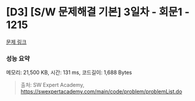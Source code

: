 # [D3] [S/W 문제해결 기본] 3일차 - 회문1 - 1215 

[문제 링크](https://swexpertacademy.com/main/code/problem/problemDetail.do?contestProbId=AV14QpAaAAwCFAYi) 

### 성능 요약

메모리: 21,500 KB, 시간: 131 ms, 코드길이: 1,688 Bytes



> 출처: SW Expert Academy, https://swexpertacademy.com/main/code/problem/problemList.do